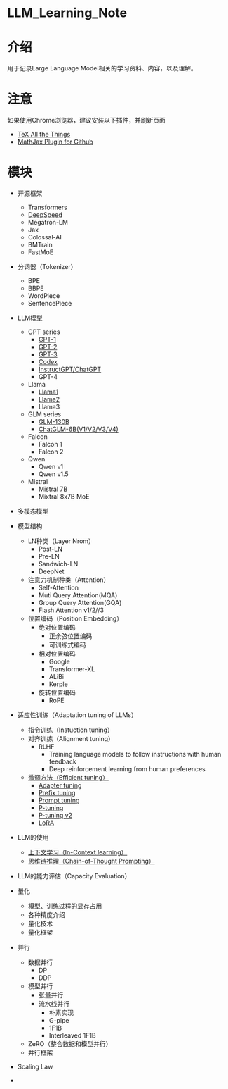 # LLM_Learning_Note



# 介绍
用于记录Large Language Model相关的学习资料、内容，以及理解。

# 注意
如果使用Chrome浏览器，建议安装以下插件，并刷新页面
- [TeX All the Things](https://chrome.google.com/webstore/detail/tex-all-the-things/cbimabofgmfdkicghcadidpemeenbffn/related)
- [MathJax Plugin for Github](https://chrome.google.com/webstore/detail/mathjax-plugin-for-github/ioemnmodlmafdkllaclgeombjnmnbima)


# 模块
- 开源框架
    - Transformers
    - [DeepSpeed](https://github.com/wzzzd/LLM_Learning_Note/blob/main/Parallel/deepspeed.md)
    - Megatron-LM
    - Jax
    - Colossal-AI
    - BMTrain
    - FastMoE
- 分词器（Tokenizer）
    - BPE
    - BBPE
    - WordPiece
    - SentencePiece
- LLM模型
    - GPT series
        - [GPT-1](https://github.com/wzzzd/LLM_Learning_Note/blob/main/model/gpt-series/gpt-1.md)
        - [GPT-2](https://github.com/wzzzd/LLM_Learning_Note/blob/main/model/gpt-series/gpt-2.md)
        - [GPT-3](https://github.com/wzzzd/LLM_Learning_Note/blob/main/model/gpt-series/gpt-3.md)
        - [Codex](https://github.com/wzzzd/LLM_Learning_Note/blob/main/model/gpt-series/codex.md)
        - [InstructGPT/ChatGPT](https://github.com/wzzzd/LLM_Learning_Note/blob/main/model/gpt-series/instructgpt-chatgpt.md)
        - GPT-4
    - Llama
        - [Llama1](https://github.com/wzzzd/LLM_Learning_Note/blob/main/model/llama.md)
        - [Llama2](https://github.com/wzzzd/LLM_Learning_Note/blob/main/model/llama.md)
        - Llama3
    - GLM series
        - [GLM-130B](https://github.com/wzzzd/LLM_Learning_Note/blob/main/model/glm/glm.md)
        - [ChatGLM-6B(V1/V2/V3/V4)](https://github.com/wzzzd/LLM_Learning_Note/blob/main/model/glm/chatglm.md)
    - Falcon
        - Falcon 1
        - Falcon 2
    - Qwen
        - Qwen v1
        - Qwen v1.5
    - Mistral
        - Mistral 7B
        - Mixtral 8x7B MoE
- 多模态模型

- 模型结构
    - LN种类（Layer Nrom）
        - Post-LN
        - Pre-LN
        - Sandwich-LN
        - DeepNet
    - 注意力机制种类（Attention）
        - Self-Attention
        - Muti Query Attention(MQA)
        - Group Query Attention(GQA)
        - Flash Attention v1/2//3
    - 位置编码（Position Embedding）
        - 绝对位置编码
            - 正余弦位置编码
            - 可训练式编码
        - 相对位置编码
            - Google
            - Transformer-XL
            - ALiBi
            - Kerple
        - 旋转位置编码
            - RoPE

- 适应性训练（Adaptation tuning of LLMs）
    - 指令训练（Instuction tuning）
    - 对齐训练（Alignment tuning）
        - RLHF
            - Training language models to follow instructions with human feedback
            - Deep reinforcement learning from human preferences
    - [微调方法（Efficient tuning）](https://github.com/wzzzd/LLM_Learning_Note/blob/main/Tuning/efficient-tuning.md)
        - [Adapter tuning](https://github.com/wzzzd/LLM_Learning_Note/blob/main/Tuning/efficient-tuning.md)
        - [Prefix tuning](https://github.com/wzzzd/LLM_Learning_Note/blob/main/Tuning/efficient-tuning.md)
        - [Prompt tuning](https://github.com/wzzzd/LLM_Learning_Note/blob/main/Tuning/efficient-tuning.md)
        - [P-tuning](https://github.com/wzzzd/LLM_Learning_Note/blob/main/Tuning/efficient-tuning.md)
        - [P-tuning v2](https://github.com/wzzzd/LLM_Learning_Note/blob/main/Tuning/efficient-tuning.md)
        - [LoRA](https://github.com/wzzzd/LLM_Learning_Note/blob/main/Tuning/efficient-tuning.md)
- LLM的使用
    - [上下文学习（In-Context learning）](https://github.com/wzzzd/LLM_Learning_Note/blob/main/Utilization/In-context-learning.md)
    - [思维链推理（Chain-of-Thought Prompting）](https://github.com/wzzzd/LLM_Learning_Note/blob/main/Utilization/chain-of-thought-prompting.md)
- LLM的能力评估（Capacity Evaluation）
- 量化
    - 模型、训练过程的显存占用
    - 各种精度介绍
    - 量化技术
    - 量化框架
- 并行
    - 数据并行
        - DP
        - DDP
    - 模型并行
        - 张量并行
        - 流水线并行
            - 朴素实现
            - G-pipe
            - 1F1B
            - Interleaved 1F1B
    - ZeRO（整合数据和模型并行）
    - 并行框架
- Scaling Law
- 




